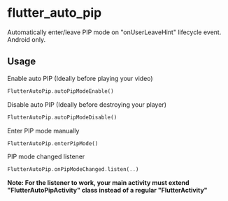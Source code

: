 # flutter_auto_pip

Automatically enter/leave PIP mode on "onUserLeaveHint" lifecycle event.  
Android only.

## Usage

Enable auto PIP (Ideally before playing your video)
```dart
FlutterAutoPip.autoPipModeEnable()
```

Disable auto PIP (Ideally before destroying your player)
```dart
FlutterAutoPip.autoPipModeDisable()
```

Enter PIP mode manually
```dart
FlutterAutoPip.enterPipMode()
```

PIP mode changed listener
```dart
FlutterAutoPip.onPipModeChanged.listen(..)
```
**Note: For the listener to work, your main activity must extend "FlutterAutoPipActivity" class instead of a regular "FlutterActivity"**
